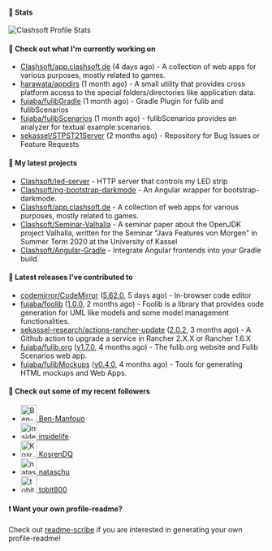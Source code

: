 #### 🔅 Stats

![Clashsoft Profile Stats](https://github-readme-stats.vercel.app/api?username=Clashsoft&show_icons=true&theme=dark&count_private=true&icon_color=0075ff)

#### 👷 Check out what I'm currently working on

- [Clashsoft/app.clashsoft.de](https://github.com/Clashsoft/app.clashsoft.de) (4 days ago) - A collection of web apps for various purposes, mostly related to games.
- [harawata/appdirs](https://github.com/harawata/appdirs) (1 month ago) - A small utility that provides cross platform access to the special folders/directories like application data.
- [fujaba/fulibGradle](https://github.com/fujaba/fulibGradle) (1 month ago) - Gradle Plugin for fulib and fulibScenarios
- [fujaba/fulibScenarios](https://github.com/fujaba/fulibScenarios) (1 month ago) - fulibScenarios provides an analyzer for textual example scenarios. 
- [sekassel/STPST21Server](https://github.com/sekassel/STPST21Server) (2 months ago) - Repository for Bug Issues or Feature Requests

#### 🌱 My latest projects

- [Clashsoft/led-server](https://github.com/Clashsoft/led-server) - HTTP server that controls my LED strip
- [Clashsoft/ng-bootstrap-darkmode](https://github.com/Clashsoft/ng-bootstrap-darkmode) - An Angular wrapper for bootstrap-darkmode.
- [Clashsoft/app.clashsoft.de](https://github.com/Clashsoft/app.clashsoft.de) - A collection of web apps for various purposes, mostly related to games.
- [Clashsoft/Seminar-Valhalla](https://github.com/Clashsoft/Seminar-Valhalla) - A seminar paper about the OpenJDK project Valhalla, written for the Seminar &#34;Java Features von Morgen&#34; in Summer Term 2020 at the University of Kassel
- [Clashsoft/Angular-Gradle](https://github.com/Clashsoft/Angular-Gradle) - Integrate Angular frontends into your Gradle build.

#### 🔭 Latest releases I've contributed to

- [codemirror/CodeMirror](https://github.com/codemirror/CodeMirror) ([5.62.0](https://github.com/codemirror/CodeMirror/releases/tag/5.62.0), 5 days ago) - In-browser code editor
- [fujaba/foolib](https://github.com/fujaba/foolib) ([1.0.0](https://github.com/fujaba/foolib/releases/tag/1.0.0), 2 months ago) - Foolib is a library that provides code generation for UML like models and some model management functionalities.
- [sekassel-research/actions-rancher-update](https://github.com/sekassel-research/actions-rancher-update) ([2.0.2](https://github.com/sekassel-research/actions-rancher-update/releases/tag/2.0.2), 3 months ago) - A Github action to upgrade a service in Rancher 2.X.X or Rancher 1.6.X
- [fujaba/fulib.org](https://github.com/fujaba/fulib.org) ([v1.7.0](https://github.com/fujaba/fulib.org/releases/tag/v1.7.0), 4 months ago) - The fulib.org website and Fulib Scenarios web app.
- [fujaba/fulibMockups](https://github.com/fujaba/fulibMockups) ([v0.4.0](https://github.com/fujaba/fulibMockups/releases/tag/v0.4.0), 4 months ago) - Tools for generating HTML mockups and Web Apps.

#### 👯 Check out some of my recent followers

- [<img src="https://github.com/Ben-Manfouo.png?size=128" alt="Ben-Manfouo Profile Avatar" width="32"> Ben-Manfouo](https://github.com/Ben-Manfouo)
- [<img src="https://github.com/insidelife.png?size=128" alt="insidelife Profile Avatar" width="32"> insidelife](https://github.com/insidelife)
- [<img src="https://github.com/KosrenDQ.png?size=128" alt="KosrenDQ Profile Avatar" width="32"> KosrenDQ](https://github.com/KosrenDQ)
- [<img src="https://github.com/nataschu.png?size=128" alt="nataschu Profile Avatar" width="32"> nataschu](https://github.com/nataschu)
- [<img src="https://github.com/tobit800.png?size=128" alt="tobit800 Profile Avatar" width="32"> tobit800](https://github.com/tobit800)

#### ❗ Want your own profile-readme?
Check out [readme-scribe](https://github.com/muesli/readme-scribe) if you are interested in generating your own profile-readme!
